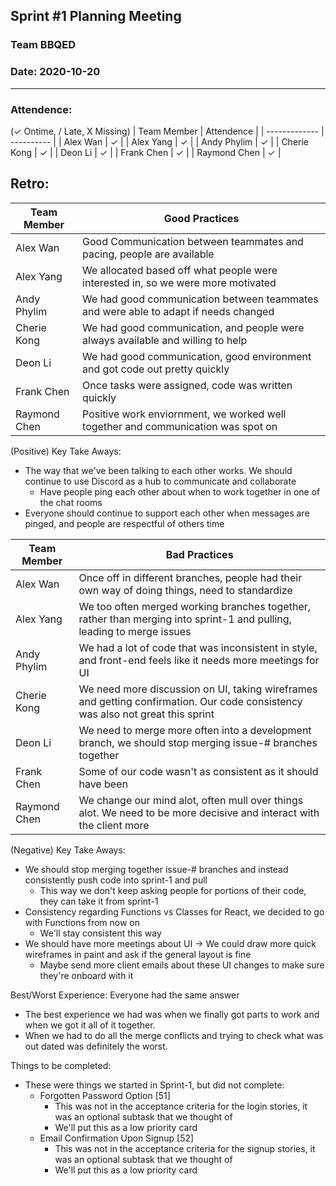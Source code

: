 ## Sprint #1 Planning Meeting
### Team BBQED
### Date: 2020-10-20
--------------------
### Attendence:
(✓ Ontime, / Late, X Missing)
| Team Member   | Attendence |
| ------------- | ---------- | 
| Alex Wan      | ✓ | 
| Alex Yang     | ✓ |
| Andy Phylim   | ✓ |
| Cherie Kong   | ✓ |
| Deon Li       | ✓ |
| Frank Chen    | ✓ |
| Raymond Chen  | ✓ |

## Retro:

| Team Member   | Good Practices                                                                      |
| ------------- | ----------------------------------------------------------------------------------- |
| Alex Wan      | Good Communication between teammates and pacing, people are available               |
| Alex Yang     | We allocated based off what people were interested in, so we were more motivated    |
| Andy Phylim   | We had good communication between teammates and were able to adapt if needs changed |
| Cherie Kong   | We had good communication, and people were always available and willing to help     |
| Deon Li       | We had good communication, good environment and got code out pretty quickly         |
| Frank Chen    | Once tasks were assigned, code was written quickly                                  |
| Raymond Chen  | Positive work enviornment, we worked well together and communication was spot on    |

(Positive) Key Take Aways:
- The way that we've been talking to each other works. We should continue to use Discord as a hub to communicate and collaborate
    - Have people ping each other about when to work together in one of the chat rooms
- Everyone should continue to support each other when messages are pinged, and people are respectful of others time

| Team Member   | Bad Practices                                                                                 |
| ------------- | --------------------------------------------------------------------------------------------- |
| Alex Wan      | Once off in different branches, people had their own way of doing things, need to standardize |
| Alex Yang     | We too often merged working branches together, rather than merging into sprint-1 and pulling, leading to merge issues |
| Andy Phylim   | We had a lot of code that was inconsistent in style, and front-end feels like it needs more meetings for UI |
| Cherie Kong   | We need more discussion on UI, taking wireframes and getting confirmation. Our code consistency was also not great this sprint |
| Deon Li       | We need to merge more often into a development branch, we should stop merging issue-# branches together |
| Frank Chen    | Some of our code wasn't as consistent as it should have been |
| Raymond Chen  | We change our mind alot, often mull over things alot. We need to be more decisive and interact with the client more |

(Negative) Key Take Aways:
- We should stop merging together issue-# branches and instead consistently push code into sprint-1 and pull
    - This way we don't keep asking people for portions of their code, they can take it from sprint-1
- Consistency regarding Functions vs Classes for React, we decided to go with Functions from now on
    - We'll stay consistent this way
- We should have more meetings about UI -> We could draw more quick wireframes in paint and ask if the general layout is fine
    - Maybe send more client emails about these UI changes to make sure they're onboard with it

Best/Worst Experience:
Everyone had the same answer 
- The best experience we had was when we finally got parts to work and when we got it all of it together.
- When we had to do all the merge conflicts and trying to check what was out dated was definitely the worst.

Things to be completed:
- These were things we started in Sprint-1, but did not complete:
    - Forgotten Password Option [51]
        - This was not in the acceptance criteria for the login stories, it was an optional subtask that we thought of
        - We'll put this as a low priority card
    - Email Confirmation Upon Signup [52]
        - This was not in the acceptance criteria for the signup stories, it was an optional subtask that we thought of
        - We'll put this as a low priority card

    




